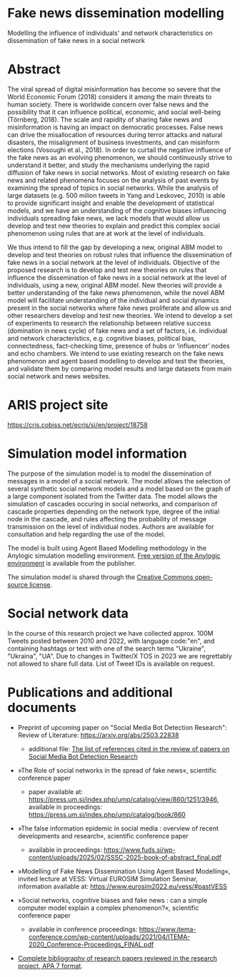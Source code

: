 # Fake news dissemination modelling
Modelling the influence of individuals' and network characteristics on dissemination of fake news in a social network

# Abstract
The viral spread of digital misinformation has become so severe that the World Economic Forum (2018) considers it among the main threats to human society. There is worldwide concern over false news and the possibility that it can influence political, economic, and social well-being (Törnberg, 2018). The scale and rapidity of sharing fake news and misinformation is having an impact on democratic processes. False news can drive the misallocation of resources during terror attacks and natural disasters, the misalignment of business investments, and can misinform elections (Vosoughi et al., 2018). In order to curtail the negative influence of the fake news as an evolving phenomenon, we should continuously strive to understand it better, and study the mechanisms underlying the rapid diffusion of fake news in social networks. Most of existing research on fake news and related phenomena focuses on the analysis of past events by examining the spread of topics in social networks. While the analysis of large datasets (e.g. 500 milion tweets in Yang and Leskovec, 2010) is able to provide significant insight and enable the development of statistical models, and we have an understanding of the cognitive biases influencing individuals spreading fake news, we lack models that would allow us develop and test new theories to explain and predict this complex social phenomenon using rules that are at work at the level of individuals. 

We thus intend to fill the gap by developing a new, original ABM model to develop and test theories on robust rules that influence the dissemination of fake news in a social network at the level of individuals. Objective of the proposed research is to develop and test new theories on rules that influence the dissemination of fake news in a social network at the level of individuals, using a new, original ABM model. New theories will provide a better understanding of the fake news phenomenon, while the novel ABM model will facilitate understanding of the individual and social dynamics present in the social networks where fake news proliferate and allow us and other researchers develop and test new theories. We intend to develop a set of experiments to research the relationship between relative success (domination in news cycle) of fake news and a set of factors, i.e. individual and network characteristics, e.g. cognitive biases, political bias, connectedness, fact-checking time, presence of hubs or ‘influencer’ nodes and echo chambers. We intend to use existing research on the fake news phenomenon and agent based modelling to develop and test the theories, and validate them by comparing model results and large datasets from main social network and news websites.

# ARIS project site
https://cris.cobiss.net/ecris/si/en/project/18758

# Simulation model information
The purpose of the simulation model is to model the dissemination of messages in a model of a social network. The model allows the selection of several synthetic social network models and a model based on the graph of a large component isolated from the Twitter data. The model allows the simulation of cascades occuring in social networks, and comparison of cascade properties depending on the network type, degree of the initial node in the cascade, and rules affecting the probability of message transmission on the level of individual nodes. Authors are available for consultation and help regarding the use of the model.

The model is built using Agent Based Modelling methodology in the Anylogic simulation modelling environment. [Free version of the Anylogic environment](https://www.anylogic.com/downloads/personal-learning-edition-download/) is available from the publisher.

The simulation model is shared through the [Creative Commons open-source license](https://creativecommons.org/licenses/by/4.0/).

# Social network data
In the course of this research project we have collected approx. 100M Tweets posted between 2010 and 2022, with language code:"en", and containing hashtags or text with one of the search terms "Ukraine", "Ukraina", "UA". Due to changes in Twitter/X TOS in 2023 we are regrettably not allowed to share full data. List of Tweet IDs is available on request.

# Publications and additional documents

- Preprint of upcoming paper on "Social Media Bot Detection Research": Review of Literature: https://arxiv.org/abs/2503.22838

  - additional file: [The list of references cited in the review of papers on Social Media Bot Detection Research](https://github.com/Faculty-of-information-studies/Fake-news-dissemination-modelling/blob/d18ecf0365e7d213bb4fbf30a84d038571ec7fe5/Rodic_2025_-_Social_Media_Bot_Detection_Research_Review_of_Literature%20-%20Add1.%20REFERENCES%20CITED.pdf)
 
- »The Role of social networks in the spread of fake news«, scientific conference paper
  - paper available at: https://press.um.si/index.php/ump/catalog/view/860/1251/3946, available in proceedings: https://press.um.si/index.php/ump/catalog/book/860
- »The false information epidemic in social media : overview of recent developments and research«, scientific conference paper
  - available in proceedings: https://www.fuds.si/wp-content/uploads/2025/02/SSSC-2025-book-of-abstract_final.pdf
- »Modelling of Fake News Dissemination Using Agent Based Modelling«, invited lecture at VESS: Virtual EUROSIM Simulation Seminar, information available at: https://www.eurosim2022.eu/vess/#pastVESS
- »Social networks, cognitive biases and fake news : can a simple computer model explain a complex phenomenon?«, scientific conference paper
  - available in conference proceedings: https://www.itema-conference.com/wp-content/uploads/2021/04/ITEMA-2020_Conference-Proceedings_FINAL.pdf
- [Complete bibliography of research papers reviewed in the research project, APA 7 format](https://github.com/Faculty-of-information-studies/Fake-news-dissemination-modelling/blob/main/Fake%20news%20dissemination%20research%20APA%20Bibliography%20Zotero%202025-03-21.rtf).
